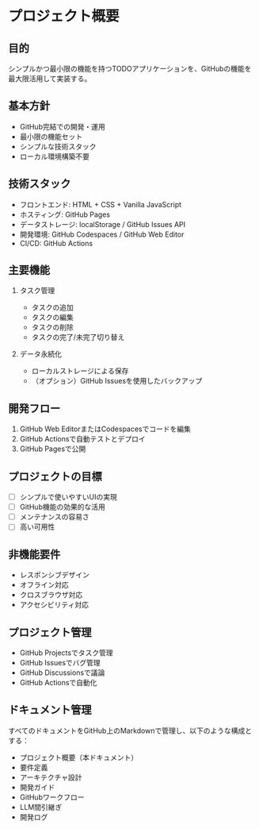 # プロジェクト概要

## 目的
シンプルかつ最小限の機能を持つTODOアプリケーションを、GitHubの機能を最大限活用して実装する。

## 基本方針
- GitHub完結での開発・運用
- 最小限の機能セット
- シンプルな技術スタック
- ローカル環境構築不要

## 技術スタック
- フロントエンド: HTML + CSS + Vanilla JavaScript
- ホスティング: GitHub Pages
- データストレージ: localStorage / GitHub Issues API
- 開発環境: GitHub Codespaces / GitHub Web Editor
- CI/CD: GitHub Actions

## 主要機能
1. タスク管理
   - タスクの追加
   - タスクの編集
   - タスクの削除
   - タスクの完了/未完了切り替え

2. データ永続化
   - ローカルストレージによる保存
   - （オプション）GitHub Issuesを使用したバックアップ

## 開発フロー
1. GitHub Web EditorまたはCodespacesでコードを編集
2. GitHub Actionsで自動テストとデプロイ
3. GitHub Pagesで公開

## プロジェクトの目標
- [ ] シンプルで使いやすいUIの実現
- [ ] GitHub機能の効果的な活用
- [ ] メンテナンスの容易さ
- [ ] 高い可用性

## 非機能要件
- レスポンシブデザイン
- オフライン対応
- クロスブラウザ対応
- アクセシビリティ対応

## プロジェクト管理
- GitHub Projectsでタスク管理
- GitHub Issuesでバグ管理
- GitHub Discussionsで議論
- GitHub Actionsで自動化

## ドキュメント管理
すべてのドキュメントをGitHub上のMarkdownで管理し、以下のような構成とする：
- プロジェクト概要（本ドキュメント）
- 要件定義
- アーキテクチャ設計
- 開発ガイド
- GitHubワークフロー
- LLM間引継ぎ
- 開発ログ